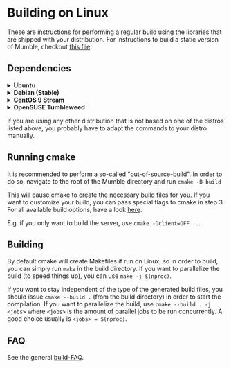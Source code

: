 # Building on Linux

These are instructions for performing a regular build using the libraries that are shipped with your distribution. For instructions to build a static
version of Mumble, checkout [this file](build_static.md).

## Dependencies

<details>
  <summary><b>Ubuntu</b></summary>
In order to install the needed dependencies on Ubuntu, you have to run the following command (but see notes below the command):
  
```bash
sudo apt install \
  build-essential \
  cmake \
  pkgconf \
  qt6-base-dev \
  qt6-tools-dev \
  qt6-tools-dev-tools \
  libqt6svg6-dev \
  qt6-l10n-tools \
  libgl-dev \
  libboost-dev \
  libssl-dev \
  libprotobuf-dev \
  protobuf-compiler \
  libprotoc-dev \
  libcap-dev \
  libxi-dev \
  libasound2-dev \
  libogg-dev \
  libsndfile1-dev \
  libopus-dev \
  libspeechd-dev \
  libavahi-compat-libdnssd-dev \
  libxcb-xinerama0 \
  libzeroc-ice-dev \
  libpoco-dev \
  g++-multilib
```

The dependence on `g++-multilib` only applies if you are on a 64bit system and want to cross-compile overlay support for 32bit applications as well
(which is enabled by default). If you don't do this (`-Doverlay-xcompile=OFF` when invoking cmake), you also don't have to install `g++-multilib`.

You will need `cmake` **v3.15 or later**. If the version shipped by your distribution is not recent enough, you can install a recent one via the
[official PPA](https://apt.kitware.com/) or from the [linked page](https://cmake.org/download/).
</details>

<details>
  <summary><b>Debian (Stable)</b></summary>
In order to install the needed dependencies on Debian, you may
run the following command.

```bash
sudo apt install \
  build-essential \
  cmake \
  g++-multilib \
  libasound2-dev \
  libavahi-compat-libdnssd-dev \
  libboost-dev \
  libcap-dev \
  libgl-dev \
  libogg-dev \
  libpoco-dev \
  libprotobuf-dev \
  libprotoc-dev \
  libqt6svg6-dev \
  libsndfile1-dev \
  libspeechd-dev \
  libssl-dev \
  libxcb-xinerama0 \
  libxi-dev \
  libzeroc-ice-dev \
  pkg-config \
  protobuf-compiler \
  qt6-base-dev \
  qt6-base-dev-tools \
  qt6-l10n-tools \
  qt6-tools-dev \
  qt6-tools-dev-tools \
  qtchooser
```

1. There is a problem with Opus, causing crashes on some systems. Disabling the bundled opus version when running cmake might be necessary for now:
   `cmake -Dbundled-opus=OFF ..`
2. _Also, see Ubuntu notes, which explain some things relevant to Debian builds._

</details>

<details>
  <summary><b>CentOS 9 Stream</b></summary>
 In order to install the needed dependencies on Cent OS 9, you have to run the following command:
  
```bash
sudo dnf -y install epel-release
sudo dnf config-manager --set-enabled PowerTools
sudo dnf group install "Development Tools"
sudo dnf install https://zeroc.com/download/ice/3.7/el8/ice-repo-3.7.el8.noarch.rpm
sudo dnf install libice-c++-devel libice3.7-c++
sudo dnf install \
cmake \
qt6-devel \
qt6-qtsvg-devel  \
openssl-devel \
protobuf-devel \
libsndfile-devel \
libXi-devel \
libXext-devel \
speech-dispatcher-devel \
avahi-compat-libdns_sd-devel \
alsa-lib-devel \
libICE-devel \
libogg-devel \
boost-devel \
libcap-devel \
poco-devel \
gcc-toolset-9-gcc-c++ 
```

</details>

<details>
  <summary><b>OpenSUSE Tumbleweed</b></summary>
In order to install the needed dependencies on OpenSUSE Tumbleweed (not Leap),
you have to run the following commands:

```bash
sudo zypper install -t pattern devel_basis devel_qt6
sudo zypper install \
  libopenssl-devel \
  protobuf-devel \
  poco-devel \
  libsndfile-devel \
  libXi-devel \
  libspeechd-devel \
  avahi-compat-mDNSResponder-devel \
  alsa-devel \
  libcap-devel \
  gcc-c++-32bit
```

There is no official package for Ice on OpenSUSE Tumbleweed.
This means you need to generate the files like so:
`cmake -Dice=OFF ..`
</details>

If you are using any other distribution that is not based on one of the distros listed above, you probably have to adapt the commands to your distro manually.

## Running cmake

It is recommended to perform a so-called "out-of-source-build". In order to do so, navigate to the root of the Mumble directory and run `cmake -B build`

This will cause cmake to create the necessary build files for you. If you want to customize your build, you can pass special flags to cmake in step 3.
For all available build options, have a look [here](cmake_options.md).

E.g. if you only want to build the server, use `cmake -Dclient=OFF ..`.


## Building

By default cmake will create Makefiles if run on Linux, so in order to build, you can simply run `make` in the build directory. If you want to
parallelize the build (to speed things up), you can use `make -j $(nproc)`.

If you want to stay independent of the type of the generated build files, you should issue `cmake --build .` (from the build directory) in order to
start the compilation. If you want to parallelize the build, use `cmake --build . -j <jobs>` where `<jobs>` is the amount of parallel jobs to be run
concurrently. A good choice usually is `<jobs> = $(nproc)`.


## FAQ

See the general [build-FAQ](faq.md).
